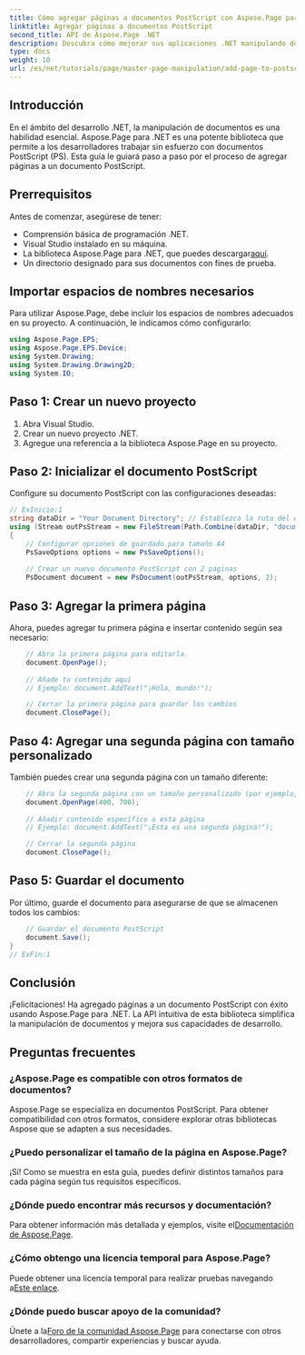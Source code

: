 ```yaml
---
title: Cómo agregar páginas a documentos PostScript con Aspose.Page para .NET
linktitle: Agregar páginas a documentos PostScript
second_title: API de Aspose.Page .NET
description: Descubra cómo mejorar sus aplicaciones .NET manipulando documentos PostScript con Aspose.Page. Esta guía paso a paso ofrece instrucciones claras sobre cómo inicializar un documento.
type: docs
weight: 10
url: /es/net/tutorials/page/master-page-manipulation/add-page-to-postscript-document/
---
```

## Introducción

En el ámbito del desarrollo .NET, la manipulación de documentos es una habilidad esencial. Aspose.Page para .NET es una potente biblioteca que permite a los desarrolladores trabajar sin esfuerzo con documentos PostScript (PS). Esta guía le guiará paso a paso por el proceso de agregar páginas a un documento PostScript.

## Prerrequisitos

Antes de comenzar, asegúrese de tener:

- Comprensión básica de programación .NET.
- Visual Studio instalado en su máquina.
-  La biblioteca Aspose.Page para .NET, que puedes descargar[aquí](https://releases.aspose.com/page/net/).
- Un directorio designado para sus documentos con fines de prueba.

## Importar espacios de nombres necesarios

Para utilizar Aspose.Page, debe incluir los espacios de nombres adecuados en su proyecto. A continuación, le indicamos cómo configurarlo:

```csharp
using Aspose.Page.EPS;
using Aspose.Page.EPS.Device;
using System.Drawing;
using System.Drawing.Drawing2D;
using System.IO;
```

## Paso 1: Crear un nuevo proyecto

1. Abra Visual Studio.
2. Crear un nuevo proyecto .NET.
3. Agregue una referencia a la biblioteca Aspose.Page en su proyecto.

## Paso 2: Inicializar el documento PostScript

Configure su documento PostScript con las configuraciones deseadas:

```csharp
// ExInicio:1
string dataDir = "Your Document Directory"; // Establezca la ruta del directorio de documentos
using (Stream outPsStream = new FileStream(Path.Combine(dataDir, "document1.ps"), FileMode.Create))
{
    // Configurar opciones de guardado para tamaño A4
    PsSaveOptions options = new PsSaveOptions();
    
    // Crear un nuevo documento PostScript con 2 páginas
    PsDocument document = new PsDocument(outPsStream, options, 2);
```

## Paso 3: Agregar la primera página

Ahora, puedes agregar tu primera página e insertar contenido según sea necesario:

```csharp
    // Abra la primera página para editarla.
    document.OpenPage();
    
    // Añade tu contenido aquí
    // Ejemplo: document.AddText("¡Hola, mundo!");

    // Cerrar la primera página para guardar los cambios
    document.ClosePage();
```

## Paso 4: Agregar una segunda página con tamaño personalizado

También puedes crear una segunda página con un tamaño diferente:

```csharp
    // Abra la segunda página con un tamaño personalizado (por ejemplo, 400 x 700)
    document.OpenPage(400, 700);
    
    // Añadir contenido específico a esta página
    // Ejemplo: document.AddText("¡Esta es una segunda página!");

    // Cerrar la segunda página
    document.ClosePage();
```

## Paso 5: Guardar el documento

Por último, guarde el documento para asegurarse de que se almacenen todos los cambios:

```csharp
    // Guardar el documento PostScript
    document.Save();
}
// ExFin:1
```

## Conclusión

¡Felicitaciones! Ha agregado páginas a un documento PostScript con éxito usando Aspose.Page para .NET. La API intuitiva de esta biblioteca simplifica la manipulación de documentos y mejora sus capacidades de desarrollo.

## Preguntas frecuentes

### ¿Aspose.Page es compatible con otros formatos de documentos?  
Aspose.Page se especializa en documentos PostScript. Para obtener compatibilidad con otros formatos, considere explorar otras bibliotecas Aspose que se adapten a sus necesidades.

### ¿Puedo personalizar el tamaño de la página en Aspose.Page?  
¡Sí! Como se muestra en esta guía, puedes definir distintos tamaños para cada página según tus requisitos específicos.

### ¿Dónde puedo encontrar más recursos y documentación?  
 Para obtener información más detallada y ejemplos, visite el[Documentación de Aspose.Page](https://reference.aspose.com/page/net/).

### ¿Cómo obtengo una licencia temporal para Aspose.Page?  
 Puede obtener una licencia temporal para realizar pruebas navegando a[Este enlace](https://purchase.conholdate.com/temporary-license/).

### ¿Dónde puedo buscar apoyo de la comunidad?  
Únete a la[Foro de la comunidad Aspose.Page](https://forum.aspose.com/c/page/39) para conectarse con otros desarrolladores, compartir experiencias y buscar ayuda.